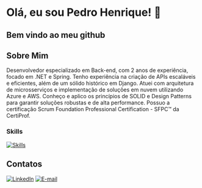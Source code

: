 # Olá, eu sou Pedro Henrique! 👋

## Bem vindo ao meu github

## Sobre Mim
Desenvolvedor especializado em Back-end, com 2 anos de experiência, focado em .NET e Spring. Tenho experiência na criação de APIs escaláveis e eficientes, além de um sólido histórico em Django. Atuei com arquitetura de microsserviços e implementação de soluções em nuvem utilizando Azure e AWS. Conheço e aplico os princípios de SOLID e Design Patterns para garantir soluções robustas e de alta performance. Possuo a certificação Scrum Foundation Professional Certification - SFPC™ da CertiProf. 

### Skills

[![Skills](https://skillicons.dev/icons?i=cs,dotnet,java,spring,aws,azure,postgres,docker,git,postman)](https://skillicons.dev)

## Contatos
[![LinkedIn](https://img.shields.io/badge/LinkedIn-0077B5?style=for-the-badge&logo=linkedin&logoColor=white)](https://www.linkedin.com/in/pedrohaugusto/)
[![E-mail](https://img.shields.io/badge/Gmail-D14836?style=for-the-badge&logo=gmail&logoColor=white)](mailto:pedrohaugusto12@gmail.com)

